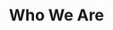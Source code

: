 ---
pid: llp55
title: Who We Are
location_transcription: Center City
coordinates: "[-75.161319683527, 39.950444292887]"
zipcode: '19111'
gen_neighborhood: Northeast Philadelphia
neighborhood: Lawndale,Castor Gardens
outside_phl: 
age: '12'
age_range: 6-13
instagram: 
image_file_name: llp_55.jpg
proposal_transcription: someone who is made up of all races - show we are all the
  same life and don't have to be live up to society's rules (boys and girls)
topic: Gender Identity,Social Justice,Race Ethnicity
topic_summary: 0, 0, 0, 0
type: Sculpture Statue
keywords_other: 
credit: Sierra Shelton
image_labels: 
twitter: 
facebook: 
permalink: "/monuments/llp55/"
layout: item-page
---